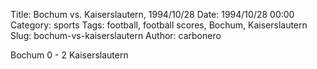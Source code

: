Title: Bochum vs. Kaiserslautern, 1994/10/28
Date: 1994/10/28 00:00
Category: sports
Tags: football, football scores, Bochum, Kaiserslautern
Slug: bochum-vs-kaiserslautern
Author: carbonero


Bochum 0 - 2 Kaiserslautern
